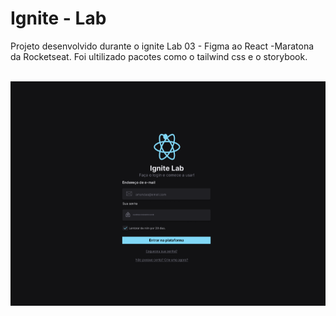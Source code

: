 # Ignite - Lab

Projeto  desenvolvido durante o ignite Lab 03 - Figma ao React -Maratona da Rocketseat. 
Foi ultilizado pacotes como o tailwind css e o storybook.
<br>
</br>

![preview](/preview.png)